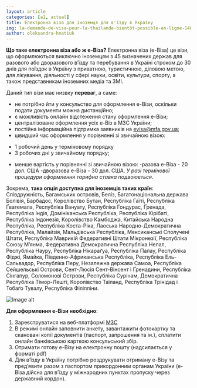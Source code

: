 ```yaml
---
layout: article
categories: [a1, actual]
title: Електронна віза для іноземця для в'їзду в Україну 
img: la-demande-de-visa-pour-la-thaïlande-bientôt-possible-en-ligne-1485712771905.jpg
author: oleksandra-hnatiuk
---
```

**Що таке електронна віза або ж е-Віза?**
Електронна віза (е-Віза) це візи, що оформлюються виключно іноземцям з 45 визначених держав для разового або дворазового в’їзду та перебування в Україні строком до 30 днів для поїздок в Україну з приватною, туристичною, діловою метою, для лікування, діяльності у сфері науки, освіти, культури, спорту, а також представникам іноземних медіа та ЗМІ.

Даний тип візи має низвку **переваг**, а саме: 
* не потрібно йти у консульство для оформлення е-Візи, оскільки подати документи можна дистанційно;
* є можливість онлайн відстеження стану оформлення е-Візи;
* централізоване оформлення усіх е-Віз в МЗС України;
* постійна інформаційна підтримка заявників на evisa@mfa.gov.ua;
* швидший час оформлення у порівнянні зі звичайною візою:
- 1 робочий день у терміновому порядку
- 3 робочих дні у звичайному порядку;
* менше вартість у порівнянні зі звичайною візою:
-разова е-Віза - 20 дол. США
-дворазова е-Віза - 30 дол. США.
*У разі термінової процедури оформлення тарифна ставка подвоюється.*

Зокрема, **така опція доступна для іноземців таких країн**: Співдружність, Багамських островів, Беліз, Багатонаціональна держава Болівія, Барбадос, Королівство Бутан, Республіка Гаїті, Республіка Ґватемала, Республіка Вануату, Республіка Гондурас, Ґренада, Республіка Індія, Домініканська Республіка, Республіка Кірібаті, Республіка Індонезія, Королівство Камбоджа, Китайська Народна Республіка, Республіка Коста-Ріка, Лаоська Народно-Демократична Республіка, Малайзія, Мальдівська Республіка, Мексиканські Сполучені Штати, Республіка Маврикій Федеративні Штати Мікронезії, Республіка Союзу М’янма, Федеративна Демократична Республіка Непал, Республіка Науру, Республіка Нікараґуа, Республіка Палау, Республіка Фіджі, Ямайка, Південно-Африканська Республіка, Республіка Ель-Сальвадор, Республіка Перу, Незалежна держава Самоа, Республіка Сейшельські Острови, Сент-Люсія Сент-Вінсент і Ґренадини, Республіка Сінгапур, Соломонові Острови, Республіка Сурінам, Демократична Республіка Тімор-Лешті, Королівство Таїланд, Республіка Трінідад і Тобаґо Тувалу, Республіка Філіппіни.

![Image alt](https://github.com/itinua/itinua.github.io/raw/master/images/evisa23032021ua.png) 

 **Для оформлення е-Візи необхідно**:
1. Зареєструватися на веб-платформі [МЗС](https://evisa.mfa.gov.ua/)
2. В режимі онлайн заповнити анкету, завантажити фотокартку та скановані копії документів (паспорт, запрошення та ін.), сплатити онлайн банківською карткою консульський збір.
3. Отримати готову е-Візу на електронну пошту (надсилається у форматі pdf)
4. Для в’їзду в Україну потрібно роздрукувати отриману е-Візу та пред’явити разом з паспортом прикордонним органам України (е-Віза дійсна для в’їзду у міжнародних пунктах пропуску через державний кордон).
